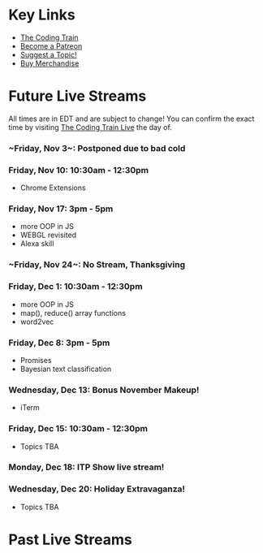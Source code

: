 # Key Links
* [The Coding Train](https://www.youtube.com/user/shiffman/)
* [Become a Patreon](http://patreon.com/codingtrain "Coding Train - Patreon")
* [Suggest a Topic!](https://github.com/CodingTrain/Rainbow-Topics/)  
* [Buy Merchandise](http://codingtrain.storenvy.com)

# Future Live Streams

All times are in EDT and are subject to change! You can confirm the exact time by visiting [The Coding Train Live](https://www.youtube.com/user/shiffman/) the day of.

### ~Friday, Nov 3~: Postponed due to bad cold

### Friday, Nov 10: 10:30am - 12:30pm
* Chrome Extensions

### Friday, Nov 17: 3pm - 5pm
* more OOP in JS
* WEBGL revisited
* Alexa skill 

### ~Friday, Nov 24~: No Stream, Thanksgiving

### Friday, Dec 1: 10:30am - 12:30pm
* more OOP in JS
* map(), reduce() array functions
* word2vec

### Friday, Dec 8: 3pm - 5pm
* Promises
* Bayesian text classification

### Wednesday, Dec 13: Bonus November Makeup!
* iTerm

### Friday, Dec 15: 10:30am - 12:30pm
* Topics TBA

### Monday, Dec 18: ITP Show live stream!

### Wednesday, Dec 20: Holiday Extravaganza!
* Topics TBA

# Past Live Streams



